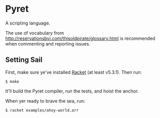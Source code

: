 Pyret
=====

A scripting language.

The use of vocabulary from
http://reservationsbvi.com/thisoldpirate/glossary.html is recommended
when commenting and reporting issues.

Setting Sail
------------

First, make sure ye've installed [Racket](http://racket-lang.org) (at least
v5.3.1). Then run:

    $ make

It'll build the Pyret compiler, run the tests, and hoist the
anchor.

When yer ready to brave the sea, run:

    $ racket examples/ahoy-world.arr
